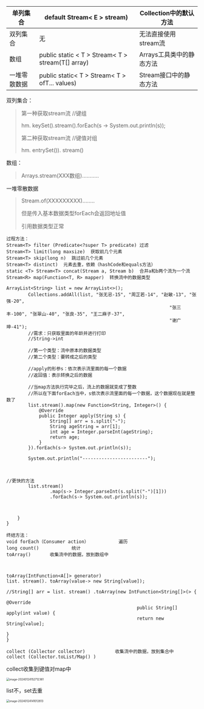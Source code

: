 | 单列集合     | default Stream< E > stream)                       | Collection中的默认方法   |
| ------------ | ------------------------------------------------- | ------------------------ |
| 双列集合     | 无                                                | 无法直接使用stream流     |
| 数组         | public static < T > Stream< T > stream(T[] array) | Arrays工具类中的静态方法 |
| 一堆零散数据 | public static< T > Stream< T > ofT... values)     | Stream接口中的静态方法   |

双列集合：

> 第一种获取stream流	//键组
>
> hm. keySet().stream().forEach(s -> System.out.println(s));
>
> 第二种获取stream流	//键值对组
>
> hm. entrySet()). stream()

数组：

> Arrays.stream(XXX数组)...........

一堆零散数据

> Stream.of(XXXXXXXXX)........
>
> 但是传入基本数据类型forEach会返回地址值
>
> 引用数据类型正常

```
过程方法：
Stream<T> filter (Predicate<?super T> predicate) 过滤
Stream<T> limit(long maxsize)  获取前几个元素
Stream<T> skip(long n)  跳过前几个元素
Stream<T> distinct)  元素去重，依赖（hashCode和equals方法）
static <T> Stream<T> concat(Stream a, Stream b)  合井a和b两个流为一个流
Stream<R> map(Function<T, R> mapper)  转换流中的数据类型
```

```
ArrayList<String> list = new ArrayList<>();
        Collections.addAll(list, "张无忌-15", "周芷若-14", "赵敏-13", "张强-20", 
        													"张三丰-100", "张翠山-40", "张良-35", "王二麻子-37", 
        													"谢广坤-41");
        //需求：只获取里面的年龄并进行打印
        //String->int

        //第一个类型：流中原本的数据类型
        //第二个类型：要转成之后的类型

        //apply的形参s：依次表示流里面的每一个数据
        //返回值：表示转换之后的数据

        //当map方法执行完毕之后，流上的数据就变成了整数
        //所以在下面forEach当中，s依次表示流里面的每一个数据，这个数据现在就是整数了
        list.stream().map(new Function<String, Integer>() {
            @Override
            public Integer apply(String s) {
                String[] arr = s.split("-");
                String ageString = arr[1];
                int age = Integer.parseInt(ageString);
                return age;
            }
        }).forEach(s-> System.out.println(s));

        System.out.println("------------------------");



//更快的方法
        list.stream()
                .map(s-> Integer.parseInt(s.split("-")[1]))
                .forEach(s-> System.out.println(s));



    }
}

```

```
终结方法：
void forEach（Consumer action）			遍历
long count()			统计
toArray()		收集流中的数据，放到数组中



toArray(IntFunction<A[]> generator)
list. stream(). toArray(value-> new String[value]);

//String[] arr = list. stream() .toArray(new IntFunction<String[]>(> {
																								@Override
                                                public String[] apply(int value) {
                                                return new String[value];
																								}
}

```

```
collect (Collector collector)			收集流中的数据，放到集合中
collect (Collector.toList/Map() )
```



collect收集到键值对map中

<img src="https://picgo172.oss-cn-qingdao.aliyuncs.com/img/image-20240124152712361.png" alt="image-20240124152712361" style="zoom:50%;" />

list不，set去重

<img src="https://picgo172.oss-cn-qingdao.aliyuncs.com/img/image-20240124141012613.png" alt="image-20240124141012613" style="zoom:50%;" />
